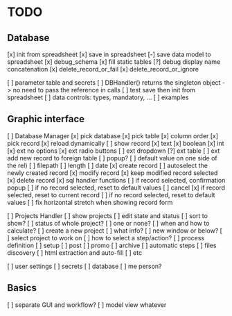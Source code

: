 # TODO

## Database

[x] init from spreadsheet
[x] save in spreadsheet
[-] save data model to spreadsheet
[x] debug_schema
[x] fill static tables
[?] debug display name concatenation
[x] delete_record_or_fail
[x] delete_record_or_ignore

[ ] parameter table and secrets
[ ] DBHandler() returns the singleton object -> no need to pass the reference in calls
[ ] test save then init from spreadsheet
    [ ] data controls: types, mandatory, ...
    [ ] examples


## Graphic interface

[ ] Database Manager
    [x] pick database
    [x] pick table
        [x] column order
    [x] pick record
    [x] reload dynamically
    [ ] show record
        [x] text
        [x] boolean
        [x] int
        [x] ext no options
        [x] ext radio buttons
        [ ] ext dropdown
        [?] ext table
        [ ] ext add new record to foreign table
            [ ] popup?
            [ ] default value on one side of the rel)
        [ ] filepath
        [ ] length
        [ ] date
    [x] create record
        [ ] autoselect the newly created record
    [x] modify record
        [x] keep modified record selected
    [x] delete record
        [x] sql handler functions
        [ ] if record selected, confirmation popup
        [ ] if no record selected, reset to default values
    [ ] cancel
        [x] if record selected, reset to current record
        [ ] if no record selected, reset to default values
    [ ] fix horizontal stretch when showing record form

[ ] Projects Handler
    [ ] show projects
    [ ] edit state and status
        [ ] sort to show?
        [ ] status of whole project?
            [ ] one or none?
            [ ] when and how to calculate?
    [ ] create a new project
        [ ] what info?
        [ ] new window or below?
    [ ] select project to work on
        [ ] how to select a step/action?
        [ ] process definition
            [ ] setup
            [ ] post
            [ ] promo
            [ ] archive
    [ ] automatic steps
        [ ] files discovery
        [ ] html extraction and auto-fill
        [ ] etc 

[ ] user settings
    [ ] secrets
    [ ] database
    [ ] me person?

## Basics

[ ] separate GUI and workflow?
[ ] model view whatever
